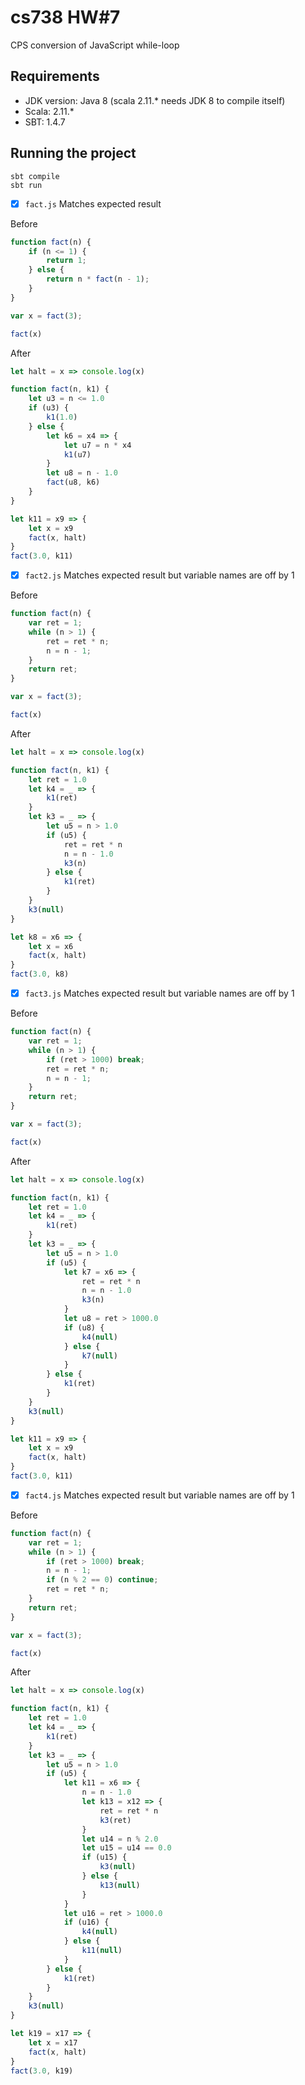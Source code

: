 # cs738 HW#7
CPS conversion of JavaScript while-loop

## Requirements

- JDK version: Java 8 (scala 2.11.* needs JDK 8 to compile itself)
- Scala: 2.11.*
- SBT: 1.4.7


## Running the project

```
sbt compile
sbt run
```

- [x] `fact.js`
Matches expected result

Before
```javascript
function fact(n) {
    if (n <= 1) {
        return 1;
    } else {
        return n * fact(n - 1);
    }
}

var x = fact(3);

fact(x)
```

After
```javascript
let halt = x => console.log(x)

function fact(n, k1) {
    let u3 = n <= 1.0
    if (u3) {
        k1(1.0)
    } else {
        let k6 = x4 => {
            let u7 = n * x4
            k1(u7)
        }
        let u8 = n - 1.0
        fact(u8, k6)
    }
}

let k11 = x9 => {
    let x = x9
    fact(x, halt)
}
fact(3.0, k11)
```

- [x] `fact2.js`
Matches expected result but variable names are off by 1

Before

```javascript
function fact(n) {
    var ret = 1;
    while (n > 1) {
        ret = ret * n;
        n = n - 1;
    }
    return ret;
}

var x = fact(3);

fact(x)
```

After

```javascript
let halt = x => console.log(x)

function fact(n, k1) {
    let ret = 1.0
    let k4 = _ => {
        k1(ret)
    }
    let k3 = _ => {
        let u5 = n > 1.0
        if (u5) {
            ret = ret * n
            n = n - 1.0
            k3(n)
        } else {
            k1(ret)
        }
    }
    k3(null)
}

let k8 = x6 => {
    let x = x6
    fact(x, halt)
}
fact(3.0, k8)
```

- [x] `fact3.js`
Matches expected result but variable names are off by 1

Before
```javascript
function fact(n) {
    var ret = 1;
    while (n > 1) {
        if (ret > 1000) break;
        ret = ret * n;
        n = n - 1;
    }
    return ret;
}

var x = fact(3);

fact(x)
```

After
```javascript
let halt = x => console.log(x)

function fact(n, k1) {
    let ret = 1.0
    let k4 = _ => {
        k1(ret)
    }
    let k3 = _ => {
        let u5 = n > 1.0
        if (u5) {
            let k7 = x6 => {
                ret = ret * n
                n = n - 1.0
                k3(n)
            }
            let u8 = ret > 1000.0
            if (u8) {
                k4(null)
            } else {
                k7(null)
            }
        } else {
            k1(ret)
        }
    }
    k3(null)
}

let k11 = x9 => {
    let x = x9
    fact(x, halt)
}
fact(3.0, k11)
```

- [x] `fact4.js`
Matches expected result but variable names are off by 1

Before
```javascript
function fact(n) {
    var ret = 1;
    while (n > 1) {
        if (ret > 1000) break;
        n = n - 1;
        if (n % 2 == 0) continue;
        ret = ret * n;
    }
    return ret;
}

var x = fact(3);

fact(x)
```

After

```javascript
let halt = x => console.log(x)

function fact(n, k1) {
    let ret = 1.0
    let k4 = _ => {
        k1(ret)
    }
    let k3 = _ => {
        let u5 = n > 1.0
        if (u5) {
            let k11 = x6 => {
                n = n - 1.0
                let k13 = x12 => {
                    ret = ret * n
                    k3(ret)
                }
                let u14 = n % 2.0
                let u15 = u14 == 0.0
                if (u15) {
                    k3(null)
                } else {
                    k13(null)
                }
            }
            let u16 = ret > 1000.0
            if (u16) {
                k4(null)
            } else {
                k11(null)
            }
        } else {
            k1(ret)
        }
    }
    k3(null)
}

let k19 = x17 => {
    let x = x17
    fact(x, halt)
}
fact(3.0, k19)
```
